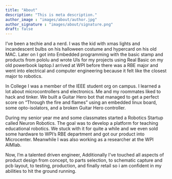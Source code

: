 ```yaml
---
title: "About"
description: "This is meta description."
author_image : "images/about/author.jpg"
author_signature : "images/about/signature.png"
draft: false
---
```


I’ve been a techie and a nerd. I was the kid with xmas lights and incandescent bulbs on his halloween costume and hypercard on his old MAC. Later on I got into Embedded programming with the basic stamp and products from pololu and wrote UIs for my projects using Real Basic on my old powerbook laptop.I arrived at WPI before there was a RBE major and went into electrical and computer engineering because it felt like the closest major to robotics.

In College I was a member of the IEEE student org on campus. I learned a lot about microcontrollers and electronics.  Me and my roommates liked to hack and tinker. We built a Guitar Hero bot that managed to get a perfect score on “Through the fire and flames” using an embedded linux board, some opto-isolators, and a broken Guitar Hero controller.

During my senior year me and some classmates started a Robotics Startup called Neuron Robotics. The goal was to develop a platform for teaching educational robotics. We stuck with it for quite a while and we even sold some hardware to WPI’s RBE department and got our product into Microcenter. Meanwhile I was also working as a researcher at the WPI AIMlab.

Now, I’m a talented driven engineer, Additionally I've touched all aspects of product design from concept, to parts selection, to schematic capture and pcb layout, to testing, production, and finally retail so i am confident in my abilities to hit the ground running.

